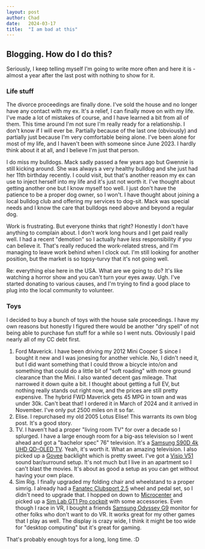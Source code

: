 ```yaml
---
layout: post
author: Chad
date:   2024-03-17
title:  "I am bad at this"
---
```


## Blogging. How do I do this?

Seriously, I keep telling myself I'm going to write more often and here it is - almost a year after the last post with nothing to show for it.

### Life stuff

The divorce proceedings are finally done. I've sold the house and no longer have any contact with my ex. It's a relief, I can finally move on with my life. I've made a lot of mistakes of course, and I have learned a bit from all of them. This time around I'm not sure I'm really  ready for a relationship. I don't know if I will ever be. Partially because of the last one (obviously) and partially just because I'm very comfortable being alone. I've been alone for most of my life, and I haven't been with someone since June 2023. I hardly think about it at all, and I believe I'm just that person.

I do miss my bulldogs. Mack sadly passed a few years ago but Gwennie is still kicking around. She was always a very healthy bulldog and she just had her 11th birthday recently. I could visit, but that's another reason my ex can use to inject herself into my life and it's just not worth it. I've thought about getting another one but I know myself too well. I just don't have the patience to be a proper dog owner, so I won't. I have thought about joining a local bulldog club and offering my services to dog-sit. Mack was special needs and I know the care that bulldogs need above and beyond a regular dog.

Work is frustrating. But everyone thinks that right? Honestly I don't have anything to complain about. I don't work long hours and I get paid really well. I had a recent "demotion" so I actually have *less* responsibility if you can believe it. That's really reduced the work-related stress, and I'm managing to leave work behind when I clock out. I'm still looking for another position, but the market is so topsy-turvy that it's not going well.

Re: everything else here in the USA. What are we going to do? It's like watching a horror show and you can't turn your eyes away. Ugh. I've started donating to various causes, and I'm trying to find a good place to plug into the local community to volunteer.

### Toys

I decided to buy a bunch of toys with the house sale proceedings. I have my own reasons but honestly I figured there would be another "dry spell" of not being able to purchase fun stuff for a while so I went nuts. Obviously I paid nearly all of my CC debt first.

1. Ford Maverick. I have been driving my 2012 Mini Cooper S since I bought it new and I was jonesing for another vehicle. No, I didn't need it, but I did want something that I could throw a bicycle into/on and something that could do a little bit of "soft roading" with more ground clearance than the Mini. I also wanted decent gas mileage. That narrowed it down quite a bit. I thought about getting a full EV, but nothing really stands out right now, and the prices are still pretty expensive. The hybrid FWD Maverick gets 45 MPG in town and was under 30k. Can't beat that! I ordered it in March of 2024 and it arrived in November. I've only put 2500 miles on it so far.
2. Elise. I repurchased my old 2005 Lotus Elise! This warrants its own blog post. It's a good story.
3. TV. I haven't had a proper "living room TV" for over a decade so I splurged. I have a large enough room for a big-ass television so I went ahead and got a "bachelor spec" 76" television. It's a [Samsung S90D 4k UHD QD-OLED TV](https://www.rtings.com/tv/reviews/samsung/s90d-s90dd-oled-qd-oled). Yeah, it's worth it. What an amazing television. I also picked up a [Govee](https://us.govee.com/) backlight which is pretty sweet. I've got a [Visio V51](https://www.rtings.com/soundbar/reviews/vizio/v-series-v51-h6) sound bar/surround setup. It's not much but I live in an apartment so I can't blast the movies. It's about as good a setup as you can get without having your own place.
4. Sim Rig. I finally upgraded my folding chair and wheelstand to a proper simrig. I already had a [Fanatec Clubsport 2.5](https://fanatec.com/eu-en/racing-wheels-direct-drive-bases/direct-drive-bases/clubsport-wheel-base-v2.5) wheel and pedal set, so I didn't need to upgrade that. I hopped on down to [Microcenter](https://www.microcenter.com) and picked up a [Sim Lab GT1 Pro cockpit](https://sim-lab.eu/en-us/products/gt1-pro-sim-racing-cockpit-int) with some accessories. Even though I race in VR, I bought a friends [Samsung Odyssey G9](https://www.rtings.com/monitor/reviews/samsung/odyssey-g9) monitor for other folks who don't want to do VR. It works great for my other games that I play as well. The display is crazy wide, I think it might be too wide for "desktop computing" but it's great for gaming.

That's probably enough toys for a long, long time. :D 
